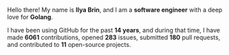 Hello there! My name is **Ilya Brin**, and I am a **software engineer** with a deep love for **Golang**.

I have been using GitHub for the past **14 years**, and during that time, I have made **6061** contributions, opened **283** issues, submitted **180** pull requests, and contributed to **11** open-source projects.
